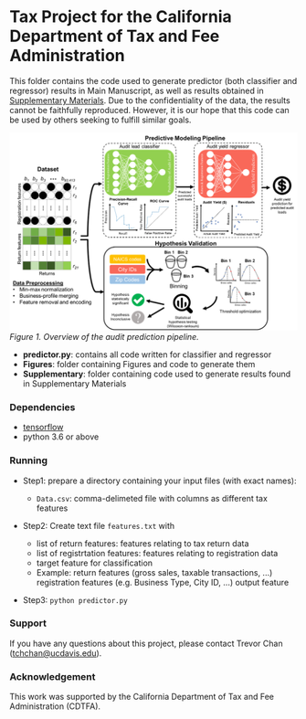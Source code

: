 # Tax Project for the California Department of Tax and Fee Administration

This folder contains the code used to generate predictor (both classifier and regressor) results in Main Manuscript, as well as results obtained in [Supplementary Materials](https://github.com/IBPA/IBPA-Collection-of-Reproducible-Code-and-Results/tree/master/2020_Chan_et_al/Supplementary). Due to the confidentiality of the data, the results cannot be faithfully reproduced. However, it is our hope that this code can be used by others seeking to fulfill similar goals. 

![Figure 1](https://github.com/IBPA/IBPA-Collection-of-Reproducible-Code-and-Results/blob/master/2020_Chan_et_al/Figures/Figure1/Figure1.png)
*Figure 1. Overview of the audit prediction pipeline.*

* <b>predictor.py</b>: contains all code written for classifier and regressor <br />
* <b>Figures</b>: folder containing Figures and code to generate them <br />
* <b>Supplementary</b>: folder containing code used to generate results found in Supplementary Materials <br />

### Dependencies
* [tensorflow](https://github.com/tensorflow/tensorflow)
* python 3.6 or above

### Running
* Step1: prepare a directory containing your input files (with exact names):

  * ```Data.csv```: comma-delimeted file with columns as different tax features

* Step2: Create text file ```features.txt``` with 

  * list of return features: features relating to tax return data
  * list of registrtation features: features relating to registration data
  * target feature for classification
  * Example: return features (gross sales, taxable transactions, ...) registration features (e.g. Business Type, City ID, ...) output feature

* Step3: ```python predictor.py```

### Support

If you have any questions about this project, please contact Trevor Chan (tchchan@ucdavis.edu).

### Acknowledgement

This work was supported by the California Department of Tax and Fee Administration (CDTFA).
